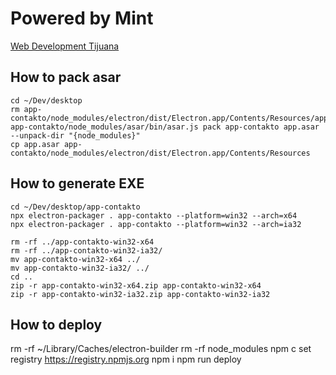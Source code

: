 # Powered by Mint
[Web Development Tijuana](https://www.mintitmedia.com/)

## How to pack asar

```
cd ~/Dev/desktop
rm app-contakto/node_modules/electron/dist/Electron.app/Contents/Resources/app.asar
app-contakto/node_modules/asar/bin/asar.js pack app-contakto app.asar --unpack-dir "{node_modules}"
cp app.asar app-contakto/node_modules/electron/dist/Electron.app/Contents/Resources
```

## How to generate EXE

```
cd ~/Dev/desktop/app-contakto
npx electron-packager . app-contakto --platform=win32 --arch=x64
npx electron-packager . app-contakto --platform=win32 --arch=ia32

rm -rf ../app-contakto-win32-x64
rm -rf ../app-contakto-win32-ia32/
mv app-contakto-win32-x64 ../
mv app-contakto-win32-ia32/ ../
cd ..
zip -r app-contakto-win32-x64.zip app-contakto-win32-x64
zip -r app-contakto-win32-ia32.zip app-contakto-win32-ia32
```



## How to deploy
rm -rf ~/Library/Caches/electron-builder
rm -rf node_modules
npm c set registry https://registry.npmjs.org
npm i
npm run deploy
